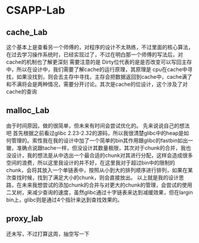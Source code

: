 # CSAPP-Lab

## cache_Lab

这个基本上是查看另一个师傅的，对程序的设计不太熟练，不过里面的核心算法，在过去学习操作系统时，已经实现过了，不过在明白那一个师傅的写法后，对cache的机制也了解更深刻
需要注意的是  Dirty位代表的是是否改变可以写回主存中，所以在设计中，我们需要了解cache的运行原理，其原理是 cpu在cache中寻找，如果没找到，则会去主存中寻找，主存会把数据返回到cache中，cache满了和不满将会是两种情况，需要分开讨论。其次是cache的位设计，这个涉及了对cache的查询



## malloc_Lab

由于时间原因，做的很简单，但未来有时间会尝试优化的。
先来说说自己的想法吧
首先根据之前看过glibc 2.23-2.32的源码，所以我很清楚glibc中的heap是如何管理的。索性我在我的设计中加了一个简单的bin其作用跟glibc的fastbin如出一辙，准确点说跟tache一样，但没设计其数量极限，其次对于chunk的合并，我也没设计，我的想法是从中选出一个最合适的chunk对其进行分配，这样会造成很多空间的浪费，所以这里我设计的并不好，在这里我对于超过bin中的限制的chunk，会将其放入一个单链表中，按照从小到大的排列顺序进行排列，如果在某次查找时候，找到了满足大小的chunk，则会直接放出。
以上就是我的设计思路，在未来我想尝试的添加chunk的合并与对更大的chunk的管理，会尝试的使用二叉树，来减少查询的速度，虽然glibc通过十字链表来达到减缓效果，但在largin bin上，glibc则是通过4个指针来达到查找效果的。
## proxy_lab
还未写，不过打算这周，抽空写一下
